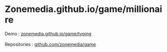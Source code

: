 # Zonemedia.github.io/game/millionaire
Demo : <a href="https://zonemedia.github.io/game/typing">zonemedia.github.io/game/typing</a>
<br />
<br />
Repositories : <a href="https://github.com/zonemedia/game">github.com/zonemedia/game</a>
